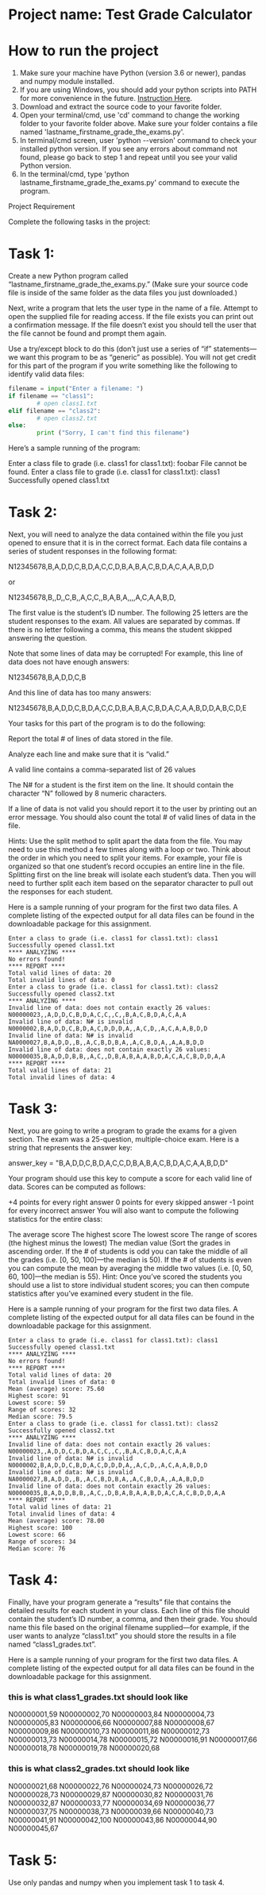 
# Project name: Test Grade Calculator

# How to run the project
1. Make sure your machine have Python (version 3.6 or newer), pandas and numpy module installed.
2. If you are using Windows, you should add your python scripts into PATH for more convenience in the future. [Instruction Here](https://geek-university.com/python/add-python-to-the-windows-path/).
3. Download and extract the source code to your favorite folder.
4. Open your terminal/cmd, use 'cd' command to change the working folder to your favorite folder above. Make sure your folder contains a file named 'lastname_firstname_grade_the_exams.py'.
5. In terminal/cmd screen, user 'python --version' command to check your installed python version. If you see any errors about command not found, please go back to step 1 and repeat until you see your valid Python version.
5. In the terminal/cmd, type 'python lastname_firstname_grade_the_exams.py' command to execute the program.


Project Requirement

Complete the following tasks in the project:

# Task 1:

Create a new Python program called “lastname_firstname_grade_the_exams.py.” (Make sure your source code file is inside of the same folder as the data files you just downloaded.)

Next, write a program that lets the user type in the name of a file. Attempt to open the supplied file for reading access. If the file exists you can print out a confirmation message. If the file doesn’t exist you should tell the user that the file cannot be found and prompt them again.

Use a try/except block to do this (don’t just use a series of “if” statements—we want this program to be as “generic” as possible). You will not get credit for this part of the program if you write something like the following to identify valid data files:

```python
filename = input("Enter a filename: ")
if filename == "class1":
        # open class1.txt
elif filename == "class2":
        # open class2.txt
else:
        print ("Sorry, I can't find this filename")
```

Here’s a sample running of the program:

Enter a class file to grade (i.e. class1 for class1.txt): foobar
File cannot be found.
Enter a class file to grade (i.e. class1 for class1.txt): class1
Successfully opened class1.txt

# Task 2:

Next, you will need to analyze the data contained within the file you just opened to ensure that it is in the correct format. Each data file contains a series of student responses in the following format:

N12345678,B,A,D,D,C,B,D,A,C,C,D,B,A,B,A,C,B,D,A,C,A,A,B,D,D

or

N12345678,B,,D,,C,B,,A,C,C,,B,A,B,A,,,,A,C,A,A,B,D,

The first value is the student’s ID number. The following 25 letters are the student responses to the exam. All values are separated by commas. If there is no letter following a comma, this means the student skipped answering the question.

Note that some lines of data may be corrupted! For example, this line of data does not have enough answers:

N12345678,B,A,D,D,C,B

And this line of data has too many answers:

N12345678,B,A,D,D,C,B,D,A,C,C,D,B,A,B,A,C,B,D,A,C,A,A,B,D,D,A,B,C,D,E

Your tasks for this part of the program is to do the following:

Report the total # of lines of data stored in the file.

Analyze each line and make sure that it is “valid.”

A valid line contains a comma-separated list of 26 values

The N# for a student is the first item on the line. It should contain the character “N” followed by 8 numeric characters.

If a line of data is not valid you should report it to the user by printing out an error message. You should also count the total # of valid lines of data in the file.

Hints: Use the split method to split apart the data from the file. You may need to use this method a few times along with a loop or two. Think about the order in which you need to split your items. For example, your file is organized so that one student’s record occupies an entire line in the file. Splitting first on the line break will isolate each student’s data. Then you will need to further split each item based on the separator character to pull out the responses for each student.

Here is a sample running of your program for the first two data files. A complete listing of the expected output for all data files can be found in the downloadable package for this assignment.

```
Enter a class to grade (i.e. class1 for class1.txt): class1
Successfully opened class1.txt
**** ANALYZING ****
No errors found!
**** REPORT ****
Total valid lines of data: 20
Total invalid lines of data: 0
Enter a class to grade (i.e. class1 for class1.txt): class2
Successfully opened class2.txt
**** ANALYZING ****
Invalid line of data: does not contain exactly 26 values:
N00000023,,A,D,D,C,B,D,A,C,C,,C,,B,A,C,B,D,A,C,A,A
Invalid line of data: N# is invalid
N0000002,B,A,D,D,C,B,D,A,C,D,D,D,A,,A,C,D,,A,C,A,A,B,D,D
Invalid line of data: N# is invalid
NA0000027,B,A,D,D,,B,,A,C,B,D,B,A,,A,C,B,D,A,,A,A,B,D,D
Invalid line of data: does not contain exactly 26 values:
N00000035,B,A,D,D,B,B,,A,C,,D,B,A,B,A,A,B,D,A,C,A,C,B,D,D,A,A
**** REPORT ****
Total valid lines of data: 21
Total invalid lines of data: 4
```

# Task 3:

Next, you are going to write a program to grade the exams for a given section. The exam was a 25-question, multiple-choice exam. Here is a string that represents the answer key:

answer_key = "B,A,D,D,C,B,D,A,C,C,D,B,A,B,A,C,B,D,A,C,A,A,B,D,D"

Your program should use this key to compute a score for each valid line of data. Scores can be computed as follows:

+4 points for every right answer
0 points for every skipped answer
-1 point for every incorrect answer
You will also want to compute the following statistics for the entire class:

The average score
The highest score
The lowest score
The range of scores (the highest minus the lowest)
The median value (Sort the grades in ascending order. If the # of students is odd you can take the middle of all the grades (i.e. [0, 50, 100]—the median is 50). If the # of students is even you can compute the mean by averaging the middle two values (i.e. [0, 50, 60, 100]—the median is 55).
Hint: Once you’ve scored the students you should use a list to store individual student scores; you can then compute statistics after you’ve examined every student in the file.

Here is a sample running of your program for the first two data files. A complete listing of the expected output for all data files can be found in the downloadable package for this assignment.

```
Enter a class to grade (i.e. class1 for class1.txt): class1
Successfully opened class1.txt
**** ANALYZING ****
No errors found!
**** REPORT ****
Total valid lines of data: 20
Total invalid lines of data: 0 
Mean (average) score: 75.60
Highest score: 91
Lowest score: 59
Range of scores: 32
Median score: 79.5
Enter a class to grade (i.e. class1 for class1.txt): class2
Successfully opened class2.txt 
**** ANALYZING **** 
Invalid line of data: does not contain exactly 26 values:
N00000023,,A,D,D,C,B,D,A,C,C,,C,,B,A,C,B,D,A,C,A,A 
Invalid line of data: N# is invalid
N0000002,B,A,D,D,C,B,D,A,C,D,D,D,A,,A,C,D,,A,C,A,A,B,D,D 
Invalid line of data: N# is invalid
NA0000027,B,A,D,D,,B,,A,C,B,D,B,A,,A,C,B,D,A,,A,A,B,D,D 
Invalid line of data: does not contain exactly 26 values:
N00000035,B,A,D,D,B,B,,A,C,,D,B,A,B,A,A,B,D,A,C,A,C,B,D,D,A,A 
**** REPORT **** 
Total valid lines of data: 21
Total invalid lines of data: 4 
Mean (average) score: 78.00
Highest score: 100
Lowest score: 66
Range of scores: 34
Median score: 76
```

# Task 4:

Finally, have your program generate a “results” file that contains the detailed results for each student in your class. Each line of this file should contain the student’s ID number, a comma, and then their grade. You should name this file based on the original filename supplied—for example, if the user wants to analyze “class1.txt” you should store the results in a file named “class1_grades.txt”.

Here is a sample running of your program for the first two data files. A complete listing of the expected output for all data files can be found in the downloadable package for this assignment.

### this is what class1_grades.txt should look like                               
N00000001,59
N00000002,70
N00000003,84
N00000004,73
N00000005,83
N00000006,66
N00000007,88
N00000008,67
N00000009,86
N00000010,73
N00000011,86
N00000012,73
N00000013,73
N00000014,78
N00000015,72
N00000016,91
N00000017,66
N00000018,78
N00000019,78
N00000020,68
### this is what class2_grades.txt should look like
N00000021,68
N00000022,76
N00000024,73
N00000026,72
N00000028,73
N00000029,87
N00000030,82
N00000031,76
N00000032,87
N00000033,77
N00000034,69
N00000036,77
N00000037,75
N00000038,73
N00000039,66
N00000040,73
N00000041,91
N00000042,100
N00000043,86
N00000044,90
N00000045,67

# Task 5:
Use only pandas and numpy when you implement task 1 to task 4.